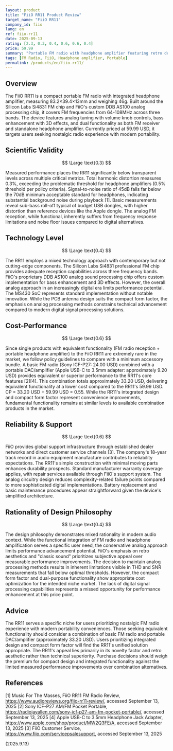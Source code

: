 ```yaml
---
layout: product
title: "FiiO RR11 Product Review"
target_name: "FiiO RR11"
company_id: fiio
lang: en
ref: fiio-rr11
date: 2025-09-13
rating: [2.3, 0.3, 0.4, 0.6, 0.6, 0.4]
price: 59.99
summary: "Portable FM radio with headphone amplifier featuring retro design but limited audio performance, requiring consideration of integrated design convenience versus combination product cost-effectiveness"
tags: [FM Radio, FiiO, Headphone amplifier, Portable]
permalink: /products/en/fiio-rr11/
---
```

## Overview

The FiiO RR11 is a compact portable FM radio with integrated headphone amplifier, measuring 83.2×39.4×13mm and weighing 46g. Built around the Silicon Labs Si4831 FM chip and FiiO's custom DDB AS100 analog processing chip, it covers FM frequencies from 64-108MHz across three bands. The device features analog tuning with volume knob controls, bass enhancement with 3D effects, and dual functionality as both FM receiver and standalone headphone amplifier. Currently priced at 59.99 USD, it targets users seeking nostalgic radio experience with modern portability.

## Scientific Validity

$$ \Large \text{0.3} $$

Measured performance places the RR11 significantly below transparent levels across multiple critical metrics. Total harmonic distortion measures 0.3%, exceeding the problematic threshold for headphone amplifiers (0.5% threshold per policy criteria). Signal-to-noise ratio of 45dB falls far below the 70dB minimum acceptable standard for headphones, indicating substantial background noise during playback [1]. Basic measurements reveal sub-bass roll-off typical of budget USB dongles, with higher distortion than reference devices like the Apple dongle. The analog FM reception, while functional, inherently suffers from frequency response limitations and noise floor issues compared to digital alternatives.

## Technology Level

$$ \Large \text{0.4} $$

The RR11 employs a mixed technology approach with contemporary but not cutting-edge components. The Silicon Labs Si4831 professional FM chip provides adequate reception capabilities across three frequency bands. FiiO's proprietary DDB AS100 analog sound processing chip offers custom implementation for bass enhancement and 3D effects. However, the overall analog approach in an increasingly digital era limits performance potential. The MS430 SoC represents standard implementation without notable innovation. While the PCB antenna design suits the compact form factor, the emphasis on analog processing methods constrains technical advancement compared to modern digital signal processing solutions.

## Cost-Performance

$$ \Large \text{0.6} $$

Since single products with equivalent functionality (FM radio reception + portable headphone amplifier) to the FiiO RR11 are extremely rare in the market, we follow policy guidelines to compare with a minimum accessory bundle. A basic FM radio (Sony ICF-P27: 24.00 USD) combined with a portable DAC/amplifier (Apple USB-C to 3.5mm adapter: approximately 9.20 USD) provides equivalent or superior performance to the RR11's core features [2][4]. This combination totals approximately 33.20 USD, delivering equivalent functionality at a lower cost compared to the RR11's 59.99 USD. CP = 33.20 USD ÷ 59.99 USD = 0.55. While the RR11's integrated design and compact form factor represent convenience improvements, fundamental functionality remains at similar levels to available combination products in the market.

## Reliability & Support

$$ \Large \text{0.6} $$

FiiO provides global support infrastructure through established dealer networks and direct customer service channels [3]. The company's 18-year track record in audio equipment manufacture contributes to reliability expectations. The RR11's simple construction with minimal moving parts enhances durability prospects. Standard manufacturer warranty coverage applies, with repair services available through FiiO's support system. The analog circuitry design reduces complexity-related failure points compared to more sophisticated digital implementations. Battery replacement and basic maintenance procedures appear straightforward given the device's simplified architecture.

## Rationality of Design Philosophy

$$ \Large \text{0.4} $$

The design philosophy demonstrates mixed rationality in modern audio context. While the functional integration of FM radio and headphone amplification serves a specific user need, the conservative analog approach limits performance advancement potential. FiiO's emphasis on retro aesthetics and "classic sound" prioritizes subjective appeal over measurable performance improvements. The decision to maintain analog processing methods results in inherent limitations visible in THD and SNR measurements that fall below optimal thresholds. However, the compact form factor and dual-purpose functionality show appropriate cost optimization for the intended niche market. The lack of digital signal processing capabilities represents a missed opportunity for performance enhancement at this price point.

## Advice

The RR11 serves a specific niche for users prioritizing nostalgic FM radio experience with modern portability conveniences. Those seeking equivalent functionality should consider a combination of basic FM radio and portable DAC/amplifier (approximately 33.20 USD). Users prioritizing integrated design and compact form factor will find the RR11's unified solution appropriate. The RR11's appeal lies primarily in its novelty factor and retro aesthetic rather than technical superiority. Purchase decisions should weigh the premium for compact design and integrated functionality against the limited measured performance improvements over combination alternatives.

## References

[1] Music For The Masses, FiiO RR11 FM Radio Review, https://www.audioreviews.org/fiio-rr11-review/, accessed September 13, 2025
[2] Sony ICF-P27 AM/FM Pocket Portable, https://radiojayallen.com/sony-icf-p27-am-fm-pocket-portable/, accessed September 13, 2025
[4] Apple USB-C to 3.5mm Headphone Jack Adapter, https://www.apple.com/shop/product/MW2Q3FE/A, accessed September 13, 2025
[3] FiiO Customer Service, https://www.fiio.com/servicepsalesupport, accessed September 13, 2025

(2025.9.13)